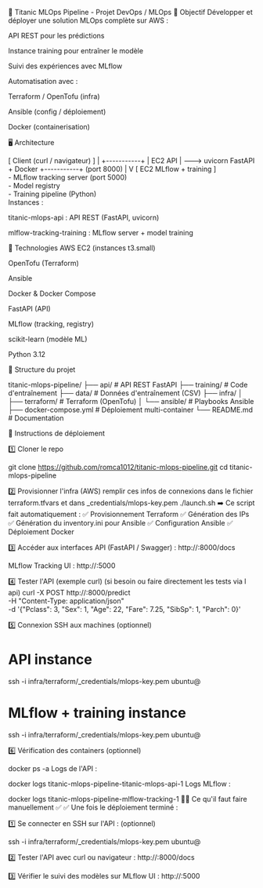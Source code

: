 🚀 Titanic MLOps Pipeline - Projet DevOps / MLOps
🎯 Objectif
Développer et déployer une solution MLOps complète sur AWS :

API REST pour les prédictions

Instance training pour entraîner le modèle

Suivi des expériences avec MLflow

Automatisation avec :

Terraform / OpenTofu (infra)

Ansible (config / déploiement)

Docker (containerisation)

🖥️ Architecture

[ Client (curl / navigateur) ]
          |
    +-----------+
    | EC2 API   |  --->  uvicorn FastAPI  + Docker
    +-----------+         (port 8000)
          |
          V
[ EC2 MLflow + training ]  
    - MLflow tracking server (port 5000)  
    - Model registry  
    - Training pipeline (Python)  
Instances :

titanic-mlops-api : API REST (FastAPI, uvicorn)

mlflow-tracking-training : MLflow server + model training

🔨 Technologies
AWS EC2 (instances t3.small)

OpenTofu (Terraform)

Ansible

Docker & Docker Compose

FastAPI (API)

MLflow (tracking, registry)

scikit-learn (modèle ML)

Python 3.12

📁 Structure du projet

titanic-mlops-pipeline/
├── api/                 # API REST FastAPI
├── training/            # Code d'entraînement
├── data/                # Données d'entraînement (CSV)
├── infra/
│   ├── terraform/       # Terraform (OpenTofu)
│   └── ansible/         # Playbooks Ansible
├── docker-compose.yml   # Déploiement multi-container
└── README.md            # Documentation

🚀 Instructions de déploiement

1️⃣ Cloner le repo

git clone https://github.com/romca1012/titanic-mlops-pipeline.git
cd titanic-mlops-pipeline


2️⃣ Provisionner l'infra (AWS)
remplir ces infos de connexions dans le fichier terraform.tfvars et dans _credentials/mlops-key.pem
./launch.sh
➡️ Ce script fait automatiquement :
✅ Provisionnement Terraform
✅ Génération des IPs
✅ Génération du inventory.ini pour Ansible
✅ Configuration Ansible
✅ Déploiement Docker

3️⃣ Accéder aux interfaces
API (FastAPI / Swagger) :
http://<IP-API>:8000/docs

MLflow Tracking UI :
http://<IP-MLFLOW>:5000

4️⃣ Tester l'API (exemple curl) (si besoin ou faire directement les tests via l api)
curl -X POST http://<IP-API>:8000/predict \
-H "Content-Type: application/json" \
-d '{"Pclass": 3, "Sex": 1, "Age": 22, "Fare": 7.25, "SibSp": 1, "Parch": 0}'


5️⃣ Connexion SSH aux machines (optionnel)
# API instance
ssh -i infra/terraform/_credentials/mlops-key.pem ubuntu@<IP-API>

# MLflow + training instance
ssh -i infra/terraform/_credentials/mlops-key.pem ubuntu@<IP-MLFLOW>

6️⃣ Vérification des containers (optionnel)

docker ps -a
Logs de l'API :

docker logs titanic-mlops-pipeline-titanic-mlops-api-1
Logs MLflow :

docker logs titanic-mlops-pipeline-mlflow-tracking-1
🧑‍🏫 Ce qu'il faut faire manuellement ✅
✅ Une fois le déploiement terminé :

1️⃣ Se connecter en SSH sur l'API : (optionnel)

ssh -i infra/terraform/_credentials/mlops-key.pem ubuntu@<IP-API>

2️⃣ Tester l'API avec curl ou navigateur :
http://<IP-API>:8000/docs

3️⃣ Vérifier le suivi des modèles sur MLflow UI :
http://<IP-MLFLOW>:5000
